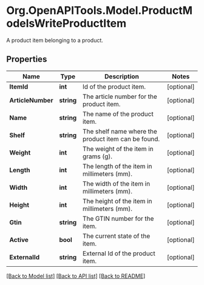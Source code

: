 # Org.OpenAPITools.Model.ProductModelsWriteProductItem
A product item belonging to a product.

## Properties

Name | Type | Description | Notes
------------ | ------------- | ------------- | -------------
**ItemId** | **int** | Id of the product item. | [optional] 
**ArticleNumber** | **string** | The article number for the product item. | [optional] 
**Name** | **string** | The name of the product item. | [optional] 
**Shelf** | **string** | The shelf name where the product item can be found. | [optional] 
**Weight** | **int** | The weight of the item in grams (g). | [optional] 
**Length** | **int** | The length of the item in millimeters (mm). | [optional] 
**Width** | **int** | The width of the item in millimeters (mm). | [optional] 
**Height** | **int** | The height of the item in millimeters (mm). | [optional] 
**Gtin** | **string** | The GTIN number for the item. | [optional] 
**Active** | **bool** | The current state of the item. | [optional] 
**ExternalId** | **string** | External Id of the product item. | [optional] 

[[Back to Model list]](../README.md#documentation-for-models) [[Back to API list]](../README.md#documentation-for-api-endpoints) [[Back to README]](../README.md)


